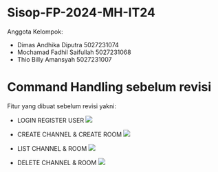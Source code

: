 # Sisop-FP-2024-MH-IT24

Anggota Kelompok:

- Dimas Andhika Diputra 5027231074
- Mochamad Fadhil Saifullah 5027231068
- Thio Billy Amansyah 5027231007

# Command Handling sebelum revisi
Fitur yang dibuat sebelum revisi yakni:
- LOGIN REGISTER USER
![](./img/image.png)

- CREATE CHANNEL & CREATE ROOM
![](./img/create-ch-room.png)

- LIST CHANNEL & ROOM
![](./img/list-ch-room.png)

- DELETE CHANNEL & ROOM
![](./img/del-ch-room.png)


